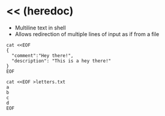 # << (heredoc)

- Multiline text in shell
- Allows redirection of multiple lines of input as if from a file

```shell
cat <<EOF
{
  "comment":"Hey there!",
  "description": "This is a hey there!"
}
EOF

cat <<EOF >letters.txt
a
b
c
d
EOF
```
